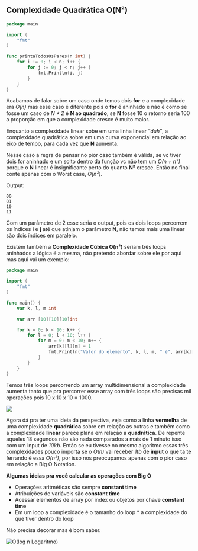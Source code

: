 ## Complexidade Quadrática O(N²)

  
```go
package main

import (
	"fmt"
)

func printaTodosOsPares(n int) {
	for i := 0; i < n; i++ {
		for j := 0; j < n; j++ {
			fmt.Println(i, j)
		}
	}
}
``` 

Acabamos de falar sobre um caso onde temos dois **for** e a complexidade era _O(n)_ mas esse caso é diferente pois o **for** é aninhado e não é como se fosse um caso de _N * 2_ é **N ao quadrado**, se **N** fosse 10 o retorno seria 100 a proporção em que a complexidade cresce é muito maior.

Enquanto a complexidade linear sobe em uma linha linear “_duh”_, a complexidade quadrática sobre em uma curva exponencial em relação ao eixo de tempo, para cada vez que **N** aumenta.

Nesse caso a regra de pensar no pior caso também é válida, se vc tiver dois for aninhado e um solto dentro da função vc não tem um _O(n + n²)_ porque o **N** linear é insignificante perto do quanto **N²** cresce. Então no final conte apenas com o Worst case, _O(n²)_.

Output:

``` text
00
01
10
11
```

Com um parâmetro de 2 esse seria o output, pois os dois loops percorrem os índices **i** e **j** até que atinjam o parâmetro **N**, não temos mais uma linear são dois índices em paralelo.

Existem também a **Complexidade Cúbica O(n³)** seriam três loops aninhados a lógica é a mesma, não pretendo abordar sobre ele por aqui mas aqui vai um exemplo:

``` go
package main

import (
	"fmt"
)

func main() {
	var k, l, m int

	var arr [10][10][10]int

	for k = 0; k < 10; k++ {
		for l = 0; l < 10; l++ {
			for m = 0; m < 10; m++ {
				arr[k][l][m] = 1
				fmt.Println("Valor do elemento", k, l, m, " é", arr[k][l][m])
			}
		}
	}
}
```

Temos três loops percorrendo um array multidimensional a complexidade aumenta tanto que pra percorrer esse array com três loops são precisas mil operações pois 10 x 10 x 10 = 1000.

![](https://cdn-images-1.medium.com/max/800/1*14SAgGBfb7QhSF9NNsQ4zg.png)

Agora dá pra ter uma ideia da perspectiva, veja como a linha **vermelha** de uma complexidade **quadrática** sobre em relação as outras e também como a complexidade **linear** parece plana em relação a **quadrática**. De repente aqueles 18 segundos não são nada comparados a mais de 1 minuto isso com um input de _10kb_. Então se eu tivesse no mesmo algoritmo essas três complexidades pouco importa se o _O(n)_ vai receber _1tb_ de **input** o que ta te ferrando é essa _O(n²)_, por isso nos preocupamos apenas com o pior caso em relação a Big O Notation.

**Algumas ideias pra você calcular as operações com Big O**

-   Operações aritméticas são sempre **constant time**
-   Atribuições de variáveis são **constant time**
-   Acessar elementos de array por index ou objetos por chave **constant time**
-   Em um loop a complexidade é o tamanho do loop * a complexidade do que tiver dentro do loop

Não precisa decorar mas é bom saber.

![O(log n Logaritmo)](https://github.com/wagnerdevocelot/DSA/tree/master/BIG%20O%20NOTATION/logaritmo)